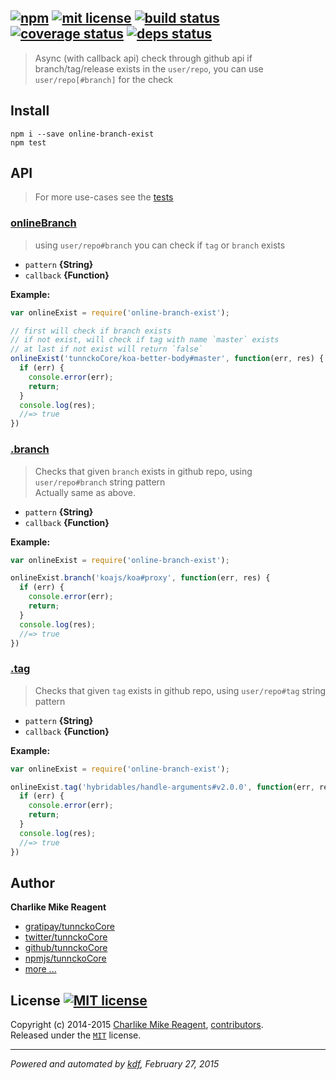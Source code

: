 ## [![npm][npmjs-img]][npmjs-url] [![mit license][license-img]][license-url] [![build status][travis-img]][travis-url] [![coverage status][coveralls-img]][coveralls-url] [![deps status][daviddm-img]][daviddm-url]

> Async (with callback api) check through github api if branch/tag/release exists in the `user/repo`, you can use `user/repo[#branch]` for the check

## Install
```
npm i --save online-branch-exist
npm test
```


## API
> For more use-cases see the [tests](./test.js)

### [onlineBranch](./index.js#L20)
> using `user/repo#branch` you can check if `tag` or `branch` exists

- `pattern` **{String}**
- `callback` **{Function}**

**Example:**

```js
var onlineExist = require('online-branch-exist');

// first will check if branch exists
// if not exist, will check if tag with name `master` exists
// at last if not exist will return `false`
onlineExist('tunnckoCore/koa-better-body#master', function(err, res) {
  if (err) {
    console.error(err);
    return;
  }
  console.log(res);
  //=> true
})
```

### [.branch](./index.js#L33)
> Checks that given `branch` exists in github repo, using `user/repo#branch` string pattern  
> Actually same as above.

- `pattern` **{String}**
- `callback` **{Function}**

**Example:**

```js
var onlineExist = require('online-branch-exist');

onlineExist.branch('koajs/koa#proxy', function(err, res) {
  if (err) {
    console.error(err);
    return;
  }
  console.log(res);
  //=> true
})
```

### [.tag](./index.js#L37)
> Checks that given `tag` exists in github repo, using `user/repo#tag` string pattern

- `pattern` **{String}**
- `callback` **{Function}**

**Example:**

```js
var onlineExist = require('online-branch-exist');

onlineExist.tag('hybridables/handle-arguments#v2.0.0', function(err, res) {
  if (err) {
    console.error(err);
    return;
  }
  console.log(res);
  //=> true
})
```


## Author
**Charlike Mike Reagent**
+ [gratipay/tunnckoCore][author-gratipay]
+ [twitter/tunnckoCore][author-twitter]
+ [github/tunnckoCore][author-github]
+ [npmjs/tunnckoCore][author-npmjs]
+ [more ...][contrib-more]


## License [![MIT license][license-img]][license-url]
Copyright (c) 2014-2015 [Charlike Mike Reagent][contrib-more], [contributors][contrib-graf].  
Released under the [`MIT`][license-url] license.


[npmjs-url]: http://npm.im/online-branch-exist
[npmjs-img]: https://img.shields.io/npm/v/online-branch-exist.svg?style=flat&label=online-branch-exist

[coveralls-url]: https://coveralls.io/r/tunnckoCore/online-branch-exist?branch=master
[coveralls-img]: https://img.shields.io/coveralls/tunnckoCore/online-branch-exist.svg?style=flat

[license-url]: https://github.com/tunnckoCore/online-branch-exist/blob/master/license.md
[license-img]: https://img.shields.io/badge/license-MIT-blue.svg?style=flat

[travis-url]: https://travis-ci.org/tunnckoCore/online-branch-exist
[travis-img]: https://img.shields.io/travis/tunnckoCore/online-branch-exist.svg?style=flat

[daviddm-url]: https://david-dm.org/tunnckoCore/online-branch-exist
[daviddm-img]: https://img.shields.io/david/tunnckoCore/online-branch-exist.svg?style=flat

[author-gratipay]: https://gratipay.com/tunnckoCore
[author-twitter]: https://twitter.com/tunnckoCore
[author-github]: https://github.com/tunnckoCore
[author-npmjs]: https://npmjs.org/~tunnckocore

[contrib-more]: http://j.mp/1stW47C
[contrib-graf]: https://github.com/tunnckoCore/online-branch-exist/graphs/contributors

***

_Powered and automated by [kdf](https://github.com/tunnckoCore), February 27, 2015_